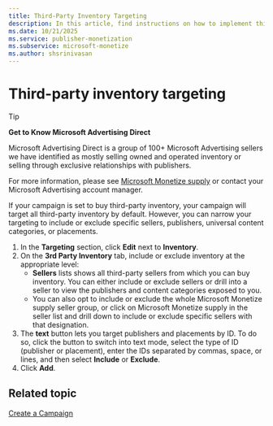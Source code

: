 ```yaml
---
title: Third-Party Inventory Targeting
description: In this article, find instructions on how to implement third-party inventory targeting.
ms.date: 10/21/2025
ms.service: publisher-monetization
ms.subservice: microsoft-monetize
ms.author: shsrinivasan
---
```


# Third-party inventory targeting

> [!TIP]
> **Get to Know Microsoft Advertising Direct**
>
> Microsoft Advertising Direct is a group of 100+ Microsoft Advertising sellers we have identified as mostly selling owned and operated inventory or selling through exclusive relationships with publishers.
>
> For more information, please see [Microsoft Monetize supply](appnexus-direct-for-buyers.md) or contact your Microsoft Advertising account manager.

If your campaign is set to buy third-party inventory, your campaign will target all third-party inventory by default. However, you can narrow your targeting to include or exclude specific sellers, publishers, universal content categories, or placements.

1. In the **Targeting** section, click **Edit** next to **Inventory**.
1. On the **3rd Party Inventory** tab, include or exclude inventory at the appropriate level:
    - **Sellers** lists shows all third-party sellers from which you can buy inventory. You can either include or exclude sellers or drill into a seller to view the publishers and content categories exposed to you.
    - You can also opt to include or exclude the whole Microsoft Monetize supply seller group, or click on Microsoft Monetize supply in the seller list and drill down to include or exclude specific sellers with that designation.
1. The **text** button lets you target publishers and placements by ID. To do so, click the button to switch into text mode, select the type of ID (publisher or placement), enter the IDs separated by commas, space, or lines, and then select **Include** or **Exclude**.
1. Click **Add**.

## Related topic

[Create a Campaign](create-a-campaign.md)
